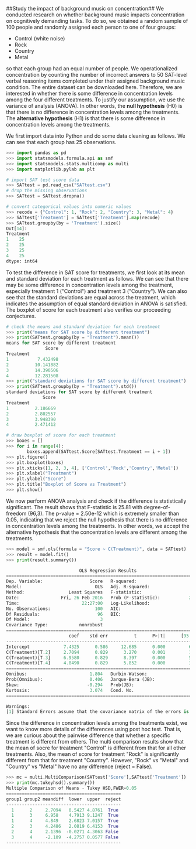 ##Study the impact of background music on concentration##
We conducted research on whether background music impacts concentration on cognitively demanding tasks. To do so, we obtained a random sample of 100 people and randomly assigned each person to one of four groups: 
- Control (white noise)
- Rock
- Country
- Metal 

so that each group had an equal number of people. We operationalized concentration by counting the number of incorrect answers to 50 SAT-level verbal reasoning items completed under their assigned background music condition. The entire dataset can be downloaded here. Therefore, we are interested in whether there is some difference in concentration levels among the four different treatments. To justify our assumption, we use the variance of analysis (ANOVA). In other words, the **null hypothesis** (H0) is that there is no difference in concentration levels among the treatments. The **alternative hypothesis** (H1) is that there is some difference in concentration levels among the treatments. 

We first import data into Python and do some data cleaning as follows. We can see that each group has 25 observations. 
```python
>>> import pandas as pd
>>> import statsmodels.formula.api as smf
>>> import statsmodels.stats.multicomp as multi
>>> import matplotlib.pylab as plt

# import SAT test score data 
>>> SATtest = pd.read_csv("SATtest.csv")
# drop the missing observations
>>> SATtest = SATtest.dropna()

# convert categorical values into numeric values
>>> recode = {"Control": 1, "Rock": 2, "Country": 3, "Metal": 4}
>>> SATtest['Treatment'] = SATtest['Treatment'].map(recode)
>>> SATtest.groupby(by = 'Treatment').size()
Out[14]: 
Treatment
1    25
2    25
3    25
4    25
dtype: int64
```
To test the difference in SAT score for treatments, we first look at its mean and standard deviation for each treatment as follows. We can see that there may be some difference in concentration levels among the treatment, especially treatment 1 ("Control") and treatment 3 ("Country"). We can also see that the standard deviations are equal across the treatment, which indicates the assumption of equal standard deviation in ANOVA is satisfied. The boxplot of score for each treatment also verifies our proceeding conjectures.
```python
# check the means and standard deviation for each treatment
>>> print("means for SAT score by different treatment")
>>> print(SATtest.groupby(by = "Treatment").mean())
means for SAT score by different treatment
               Score
Treatment           
1           7.432498
2          10.141882
3          14.390506
4          12.281508
>>> print("standard deviations for SAT score by different treatment")
>>> print(SATtest.groupby(by = "Treatment").std())
standard deviations for SAT score by different treatment
              Score
Treatment          
1          2.186669
2          2.802557
3          3.948390
4          2.471412

# draw boxplot of score for each treatment
>>> boxes = []
>>> for i in range(4):
        boxes.append(SATtest.Score[SATtest.Treatment == i + 1])
>>> plt.figure()
>>> plt.boxplot(boxes)
>>> plt.xticks([1, 2, 3, 4], ['Control','Rock','Country','Metal'])
>>> plt.xlabel("Treatment")
>>> plt.ylabel("Score")
>>> plt.title("Boxplot of Score vs Treatment")
>>> plt.show()
```
We now perform ANOVA analysis and check if the difference is statistically significant. The result shows that F-statistic is 25.81 with degree-of-freedom (96,3). The p-value = 2.50e-12 which is extremely smaller than 0.05, indicating that we reject the null hypothesis that there is no difference in concentration levels among the treatments. In other words, we accept the alternative hypothesis that the concentration levels are different among the treatments. 
```python
>>> model = smf.ols(formula = "Score ~ C(Treatment)", data = SATtest)
>>> result = model.fit()
>>> print(result.summary())

                            OLS Regression Results                            
==============================================================================
Dep. Variable:                  Score   R-squared:                       0.446
Model:                            OLS   Adj. R-squared:                  0.429
Method:                 Least Squares   F-statistic:                     25.81
Date:                Fri, 26 Feb 2016   Prob (F-statistic):           2.50e-12
Time:                        22:27:00   Log-Likelihood:                -247.34
No. Observations:                 100   AIC:                             502.7
Df Residuals:                      96   BIC:                             513.1
Df Model:                           3                                         
Covariance Type:            nonrobust                                         
=====================================================================================
                        coef    std err          t      P>|t|      [95.0% Conf. Int.]
-------------------------------------------------------------------------------------
Intercept             7.4325      0.586     12.685      0.000         6.269     8.596
C(Treatment)[T.2]     2.7094      0.829      3.270      0.001         1.065     4.354
C(Treatment)[T.3]     6.9580      0.829      8.397      0.000         5.313     8.603
C(Treatment)[T.4]     4.8490      0.829      5.852      0.000         3.204     6.494
==============================================================================
Omnibus:                        1.804   Durbin-Watson:                   1.994
Prob(Omnibus):                  0.406   Jarque-Bera (JB):                1.460
Skew:                          -0.294   Prob(JB):                        0.482
Kurtosis:                       3.074   Cond. No.                         4.79
==============================================================================

Warnings:
[1] Standard Errors assume that the covariance matrix of the errors is correctly specified.
```
Since the difference in concentration levels among the treatments exist, we want to know more details of the differences using post hoc test. That is, we are curious about the pairwise difference that whether a specific treatment is different from others. The multi comparison results show that the mean of socre for treatment "Control" is different from that for all other treatments. Also, the mean of score for treatment "Rock" is significantly different from that for treatment "Country". However, "Rock" vs "Metal" and "Country" vs "Metal" have no any difference (reject = False). 
```python
>>> mc = multi.MultiComparison(SATtest['Score'],SATtest['Treatment'])
>>> print(mc.tukeyhsd().summary())
Multiple Comparison of Means - Tukey HSD,FWER=0.05
============================================
group1 group2 meandiff  lower  upper  reject
--------------------------------------------
  1      2     2.7094   0.5427 4.8761  True 
  1      3     6.958    4.7913 9.1247  True 
  1      4     4.849    2.6823 7.0157  True 
  2      3     4.2486   2.0819 6.4153  True 
  2      4     2.1396  -0.0271 4.3063 False 
  3      4     -2.109  -4.2757 0.0577 False 
--------------------------------------------
```
